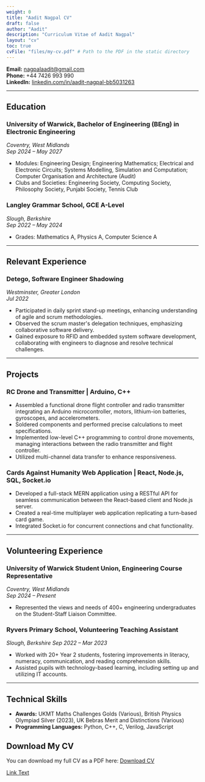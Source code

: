 ```yaml
---
weight: 0   
title: "Aadit Nagpal CV"
draft: false
author: "Aadit"
description: "Curriculum Vitae of Aadit Nagpal"
layout: "cv"
toc: true
cvFile: "files/my-cv.pdf" # Path to the PDF in the static directory
---
```



**Email:** [nagpalaadit@gmail.com](mailto:nagpalaadit@gmail.com)  
**Phone:** +44 7426 993 990  
**LinkedIn:** [linkedin.com/in/aadit-nagpal-bb5031263](https://www.linkedin.com/in/aadit-nagpal-bb5031263)

---

## Education

### University of Warwick, Bachelor of Engineering (BEng) in Electronic Engineering 
*Coventry, West Midlands*   
*Sep 2024 – May 2027*

- Modules: Engineering Design; Engineering Mathematics; Electrical and Electronic Circuits; Systems Modelling, Simulation and Computation; Computer Organisation and Architecture (Audit)
- Clubs and Societies: Engineering Society, Computing Society, Philosophy Society, Punjabi Society, Tennis Club

### Langley Grammar School, GCE A-Level  
*Slough, Berkshire*  
*Sep 2022 – May 2024*

- Grades: Mathematics A, Physics A, Computer Science A

---

## Relevant Experience

### Detego, Software Engineer Shadowing
*Westminster, Greater London*   
*Jul 2022*

- Participated in daily sprint stand-up meetings, enhancing understanding of agile and scrum methodologies.
- Observed the scrum master's delegation techniques, emphasizing collaborative software delivery.
- Gained exposure to RFID and embedded system software development, collaborating with engineers to diagnose and resolve technical challenges.

---

## Projects

### RC Drone and Transmitter | Arduino, C++
- Assembled a functional drone flight controller and radio transmitter integrating an Arduino microcontroller, motors, lithium-ion batteries, gyroscopes, and accelerometers.
- Soldered components and performed precise calculations to meet specifications.
- Implemented low-level C++ programming to control drone movements, managing interactions between the radio transmitter and flight controller.
- Utilized multi-channel data transfer to enhance responsiveness.

### Cards Against Humanity Web Application | React, Node.js, SQL, Socket.io
- Developed a full-stack MERN application using a RESTful API for seamless communication between the React-based client and Node.js server.
- Created a real-time multiplayer web application replicating a turn-based card game.
- Integrated Socket.io for concurrent connections and chat functionality.

---

## Volunteering Experience

### University of Warwick Student Union, Engineering Course Representative 
*Coventry, West Midlands*    
*Sep 2024 – Present*

- Represented the views and needs of 400+ engineering undergraduates on the Student-Staff Liaison Committee.

### Ryvers Primary School, Volunteering Teaching Assistant  
*Slough, Berkshire*
*Sep 2022 – Mar 2023*

- Worked with 20+ Year 2 students, fostering improvements in literacy, numeracy, communication, and reading comprehension skills.
- Assisted pupils with technology-based learning, including setting up and utilizing IT accounts.

---

## Technical Skills

- **Awards:** UKMT Maths Challenges Golds (Various), British Physics Olympiad Silver (2023), UK Bebras Merit and Distinctions (Various)
- **Programming Languages:** Python, C++, C, Verilog, JavaScript

## Download My CV

You can download my full CV as a PDF here: [Download CV](Aadit_Nagpal_CV.pdf)

<a href="https://example.com" target="_blank">Link Text</a>

